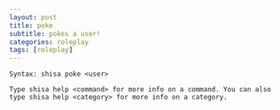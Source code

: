 ```yaml
---
layout: post
title: poke
subtitle: pokes a user!
categories: roleplay
tags: [roleplay]
---
```


`Syntax: shisa poke <user>`

```
Type shisa help <command> for more info on a command. You can also type shisa help <category> for more info on a category.
```